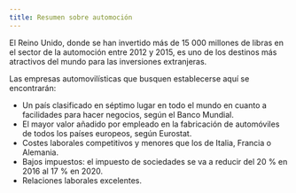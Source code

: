 ```yaml
---
title: Resumen sobre automoción
---
```

El Reino Unido, donde se han invertido más de 15 000 millones de libras en el sector de la automoción entre 2012 y 2015, es uno de los destinos más atractivos del mundo para las inversiones extranjeras. 
 
Las empresas automovilísticas que busquen establecerse aquí se encontrarán:

- Un país clasificado en séptimo lugar en todo el mundo en cuanto a facilidades para hacer negocios, según el Banco Mundial.
- El mayor valor añadido por empleado en la fabricación de automóviles de todos los países europeos, según Eurostat.
- Costes laborales competitivos y menores que los de Italia, Francia o Alemania.
- Bajos impuestos: el impuesto de sociedades se va a reducir del 20 % en 2016 al 17 % en 2020.
- Relaciones laborales excelentes.
